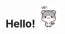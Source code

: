 # Hello! <img src="https://raw.githubusercontent.com/n-siv/about/main/about/cat-hi.gif" width="60px">
